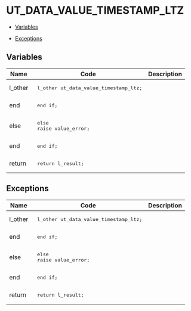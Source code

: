 # UT_DATA_VALUE_TIMESTAMP_LTZ




- [Variables](#variables)

- [Exceptions](#exceptions)




## Variables<a name="variables"></a>

Name | Code | Description
--- | --- | ---
l_other | <pre>  l_other  ut_data_value_timestamp_ltz;</pre> | 
end | <pre>    end if;</pre> | 
else | <pre>  else<br />    raise value_error;</pre> | 
end | <pre>  end if;</pre> | 
return | <pre>  return l_result;</pre> | 



## Exceptions<a name="exceptions"></a>

Name | Code | Description
--- | --- | ---
l_other | <pre>  l_other  ut_data_value_timestamp_ltz;</pre> | 
end | <pre>    end if;</pre> | 
else | <pre>  else<br />    raise value_error;</pre> | 
end | <pre>  end if;</pre> | 
return | <pre>  return l_result;</pre> | 




 
